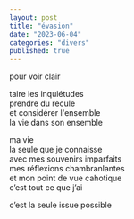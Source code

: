 ```yaml
---
layout: post
title: "évasion"
date: "2023-06-04"
categories: "divers"
published: true
---
```


pour voir clair  

taire les inquiétudes  
prendre du recule  
et considérer l'ensemble  
la vie dans son ensemble  

ma vie  
la seule que je connaisse  
avec mes souvenirs imparfaits  
mes réflexions chambranlantes  
et mon point de vue cahotique  
c’est tout ce que j’ai  

c’est la seule issue possible  
